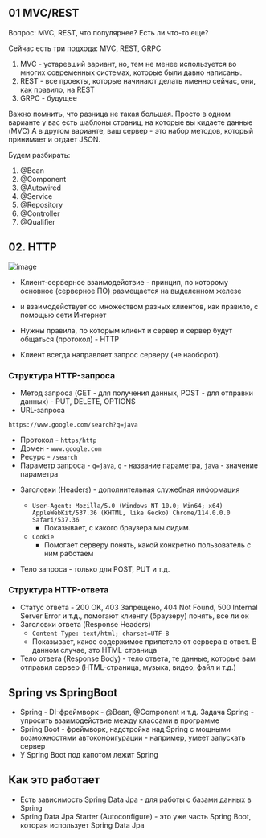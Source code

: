 ## 01 MVC/REST

Вопрос: MVC, REST, что популярнее? Есть ли что-то еще?

Сейчас есть три подхода: MVC, REST, GRPC

1. MVC - устаревший вариант, но, тем не менее используется во многих современных системах, которые были давно написаны.
2. REST - все проекты, которые начинают делать именно сейчас, они, как правило, на REST
3. GRPC - будущее

Важно помнить, что разница не такая большая. Просто в одном варианте у вас есть шаблоны страниц, на которые вы кидаете данные (MVC)
А в другом варианте, ваш сервер - это набор методов, который принимает и отдает JSON.

Будем разбирать:

1) @Bean
2) @Component
3) @Autowired
4) @Service
5) @Repository
6) @Controller
7) @Qualifier

## 02. HTTP

![image](https://raw.githubusercontent.com/ait-tr/cohort23/main/back_end/consultation_01/img.png)

* Клиент-серверное взаимодействие - принцип, по которому основное (серверное ПО) размещается на выделенном железе
* и взаимодействует со множеством разных клиентов, как правило, с помощью сети Интернет
* Нужны правила, по которым клиент и сервер и сервер будут общаться (протокол) - HTTP

* Клиент всегда направляет запрос серверу (не наоборот).

### Структура HTTP-запроса

* Метод запроса (GET - для получения данных, POST - для отправки данных) - PUT, DELETE, OPTIONS
* URL-запроса

```
https://www.google.com/search?q=java
```

- Протокол - `https/http`
- Домен - `www.google.com`
- Ресурс - `/search`
- Параметр запроса - `q=java`, `q` - название параметра, `java` - значение параметра

* Заголовки (Headers) - дополнительная служебная информация
  * `User-Agent: Mozilla/5.0 (Windows NT 10.0; Win64; x64) AppleWebKit/537.36 (KHTML, like Gecko) Chrome/114.0.0.0 Safari/537.36`
    * Показывает, с какого браузера мы сидим.
  * `Cookie`
    * Помогает серверу понять, какой конкретно пользователь с ним работаем 

* Тело запроса - только для POST, PUT и т.д.

### Структура HTTP-ответа

* Статус ответа - 200 OK, 403 Запрещено, 404 Not Found, 500 Internal Server Error и т.д., помогают клиенту (браузеру) понять, все ли ок
* Заголовки ответа (Response Headers)
  * `Content-Type: text/html; charset=UTF-8`
  * Показывает, какое содержимое прилетело от сервера в ответ. В данном случае, это HTML-страница
* Тело ответа (Response Body) - тело ответа, те данные, которые вам отправил сервер (HTML-страница, музыка, видео, файл и т.д.) 

## Spring vs SpringBoot

- Spring - DI-фреймворк - @Bean, @Component и т.д. Задача Spring - упросить взаимодействие между классами в программе
- Spring Boot - фреймворк, надстройка над Spring с мощными возможностями автоконфигурации - например, умеет запускать сервер
- У Spring Boot под капотом лежит Spring

## Как это работает

* Есть зависимость Spring Data Jpa - для работы с базами данных в Spring
* Spring Data Jpa Starter (Autoconfigure) - это уже часть Spring Boot, которая использует Spring Data Jpa